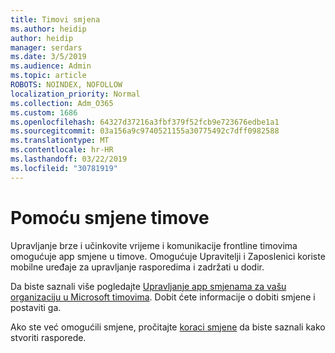 ```yaml
---
title: Timovi smjena
ms.author: heidip
author: heidip
manager: serdars
ms.date: 3/5/2019
ms.audience: Admin
ms.topic: article
ROBOTS: NOINDEX, NOFOLLOW
localization_priority: Normal
ms.collection: Adm_O365
ms.custom: 1686
ms.openlocfilehash: 64327d37216a3fbf379f52fcb9e723676edbe1a1
ms.sourcegitcommit: 03a156a9c9740521155a30775492c7dff0982588
ms.translationtype: MT
ms.contentlocale: hr-HR
ms.lasthandoff: 03/22/2019
ms.locfileid: "30781919"
---
```

# <a name="using-teams-shifts"></a>Pomoću smjene timove

Upravljanje brze i učinkovite vrijeme i komunikacije frontline timovima omogućuje app smjene u timove. Omogućuje Upravitelji i Zaposlenici koriste mobilne uređaje za upravljanje rasporedima i zadržati u dodir.

Da biste saznali više pogledajte [Upravljanje app smjenama za vašu organizaciju u Microsoft timovima](https://docs.microsoft.com/en-us/microsoftteams/manage-the-shifts-app-for-your-organization-in-teams). Dobit ćete informacije o dobiti smjene i postaviti ga.

Ako ste već omogućili smjene, pročitajte [koraci smjene](https://support.office.com/en-us/article/get-started-in-shifts-5f3e30d8-1821-4904-be26-c3cd25a497d6) da biste saznali kako stvoriti rasporede.

